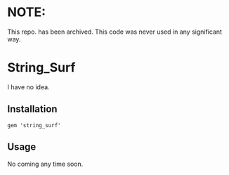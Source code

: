 # NOTE:
This repo. has been archived. This code was never used
in any significant way.

# String_Surf

I have no idea.

## Installation

    gem 'string_surf'

## Usage

No coming any time soon.
